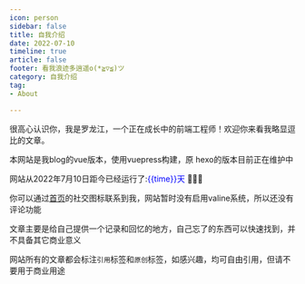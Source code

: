 ```yaml
---
icon: person
sidebar: false
title: 自我介绍
date: 2022-07-10
timeline: true
article: false
footer: 看我浪迹多逍遥o(*≧▽≦)ツ
category: 自我介绍
tag:
- About

---
```


很高心认识你，我是罗龙江，一个正在成长中的前端工程师！欢迎你来看我略显逗比的文章。

<!-- more -->

本网站是我blog的vue版本，使用vuepress构建，原 hexo的版本目前正在维护中

网站从2022年7月10日距今已经运行了:<text style="color:blue">{{time}}天</text> :tada::tada::tada:

你可以通过[首页](/)的社交图标联系到我，网站暂时没有启用valine系统，所以还没有评论功能

文章主要是给自己提供一个记录和回忆的地方，自己忘了的东西可以快速找到，并不具备其它商业意义

网站所有的文章都会标注`引用`标签和`原创`标签，如感兴趣，均可自由引用，但请不要用于商业用途
<script setup>
import {ref} from "vue"; 
let toDay = new Date();
let targetDate = new Date("2022-07-10");
const timeDifference = toDay.getTime() - targetDate.getTime();
let time = ref(Math.ceil(timeDifference / (1000 * 60 * 60 * 24)));

</script>
